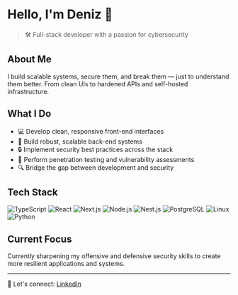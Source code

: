 # Hello, I'm Deniz 👋

> 🛠️ Full-stack developer with a passion for cybersecurity

## About Me

I build scalable systems, secure them, and break them — just to understand them better. From clean UIs to hardened APIs and self-hosted infrastructure.

## What I Do

- 💻 Develop clean, responsive front-end interfaces
- 🔧 Build robust, scalable back-end systems
- 🔒 Implement security best practices across the stack
- 🧪 Perform penetration testing and vulnerability assessments
- 🔍 Bridge the gap between development and security

## Tech Stack

![TypeScript](https://img.shields.io/badge/-TypeScript-3178C6?style=flat-square&logo=typescript&logoColor=white)
![React](https://img.shields.io/badge/-React-61DAFB?style=flat-square&logo=react&logoColor=black)
![Next.js](https://img.shields.io/badge/-Next.js-000000?style=flat-square&logo=next.js&logoColor=white)
![Node.js](https://img.shields.io/badge/-Node.js-339933?style=flat-square&logo=node.js&logoColor=white)
![Nest.js](https://img.shields.io/badge/-Nest.js-E0234E?style=flat-square&logo=nestjs&logoColor=white)
![PostgreSQL](https://img.shields.io/badge/-PostgreSQL-336791?style=flat-square&logo=postgresql&logoColor=white)
![Linux](https://img.shields.io/badge/-Linux-FCC624?style=flat-square&logo=linux&logoColor=black)
![Python](https://img.shields.io/badge/-Python-3776AB?style=flat-square&logo=python&logoColor=white)
## Current Focus

Currently sharpening my offensive and defensive security skills to create more resilient applications and systems.

---

💬 Let's connect: [LinkedIn](https://www.linkedin.com/in/deniz-memduev-4247281b5)
